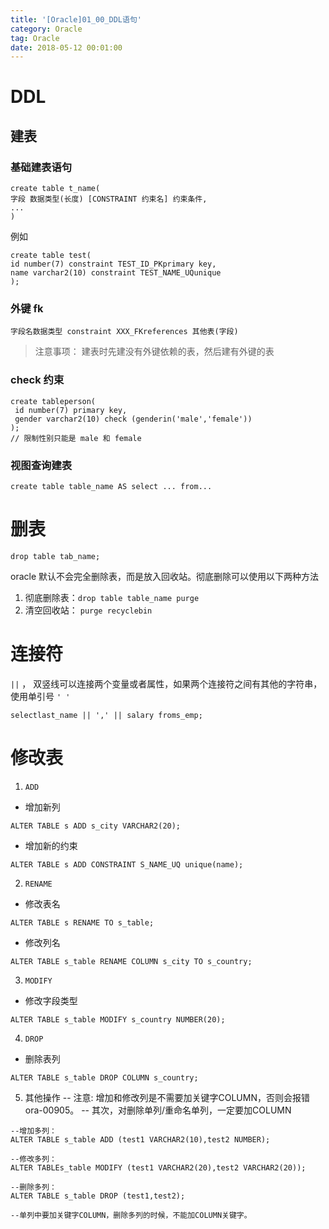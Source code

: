 ```yaml
---
title: '[Oracle]01_00_DDL语句'
category: Oracle
tag: Oracle
date: 2018-05-12 00:01:00
---
```



# DDL

## 建表

### 基础建表语句

```
create table t_name(
字段 数据类型(长度) [CONSTRAINT 约束名] 约束条件,
...
)
```

例如

```
create table test(
id number(7) constraint TEST_ID_PKprimary key,
name varchar2(10) constraint TEST_NAME_UQunique
);

```

### 外键 fk

```
字段名数据类型 constraint XXX_FKreferences 其他表(字段)
```
> 注意事项： 建表时先建没有外键依赖的表，然后建有外键的表


### check 约束
```
create tableperson(
 id number(7) primary key,
 gender varchar2(10) check (genderin('male','female'))
);
// 限制性别只能是 male 和 female

```

### 视图查询建表

```
create table table_name AS select ... from...
```

# 删表



```
drop table tab_name;

```
oracle 默认不会完全删除表，而是放入回收站。彻底删除可以使用以下两种方法

1. 彻底删除表：`drop table table_name purge`
2. 清空回收站： `purge recyclebin`

# 连接符

`||` ， 双竖线可以连接两个变量或者属性，如果两个连接符之间有其他的字符串，使用单引号 `' '`
```
selectlast_name || ',' || salary froms_emp;

```



# 修改表


1. `ADD`
- 增加新列
```
ALTER TABLE s ADD s_city VARCHAR2(20);
```
- 增加新的约束
```
ALTER TABLE s ADD CONSTRAINT S_NAME_UQ unique(name);
```

2. `RENAME`
- 修改表名
```
ALTER TABLE s RENAME TO s_table;
```
- 修改列名
```
ALTER TABLE s_table RENAME COLUMN s_city TO s_country;
```
3. `MODIFY`
- 修改字段类型
```
ALTER TABLE s_table MODIFY s_country NUMBER(20);
```
4. `DROP`
- 删除表列
```
ALTER TABLE s_table DROP COLUMN s_country;
```
5. 其他操作
-- 注意: 增加和修改列是不需要加关键字COLUMN，否则会报错ora-00905。
-- 其次，对删除单列/重命名单列，一定要加COLUMN
```
--增加多列：
ALTER TABLE s_table ADD (test1 VARCHAR2(10),test2 NUMBER);

--修改多列：
ALTER TABLEs_table MODIFY (test1 VARCHAR2(20),test2 VARCHAR2(20));

--删除多列：
ALTER TABLE s_table DROP (test1,test2);

--单列中要加关键字COLUMN，删除多列的时候，不能加COLUMN关键字。
```
